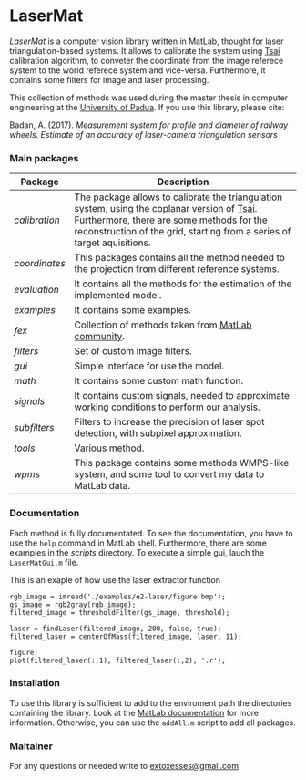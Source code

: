 # LaserMat
*LaserMat* is a computer vision library written in MatLab, thought for laser triangulation-based systems. It allows to calibrate the system using [Tsai] calibration algorithm, to conveter the coordinate from the image referece system to the world referece system and vice-versa. Furthermore, it contains some filters for image and laser processing.

This collection of methods was used during the master thesis in computer engineering at the [University of Padua]. If you use this library, please cite:

Badan, A. (2017). *Measurement system for profile and diameter of railway wheels. Estimate of an accuracy of laser-camera triangulation sensors*

### Main packages
| Package | Description |
| ------- | ----------- |
|*calibration*| The package allows to calibrate the triangulation system, using the coplanar version of [Tsai]. Furthermore, there are some methods for the reconstruction of the grid, starting from a series of target aquisitions. |
|*coordinates*| This packages contains all the method needed to the projection from different reference systems. |
|*evaluation*| It contains all the methods for the estimation of the implemented model. |
|*examples*| It contains some examples. |
|*fex*| Collection of methods taken from [MatLab community].|
|*filters*| Set of custom image filters. |
|*gui*| Simple interface for use the model.|
|*math*| It contains some custom math function. |
|*signals*| It contains custom signals, needed to approximate working conditions to perform our analysis.|
|*subfilters*| Filters to increase the precision of laser spot detection, with subpixel approximation. |
|*tools*| Various method. |
|*wpms*| This package contains some methods WMPS-like system, and some tool to convert my data to MatLab data. |

### Documentation
Each method is fully documentated. To see the documentation, you have to use the `help` command in MatLab shell. Furthermore, there are some examples in the *scripts* directory. To execute a simple gui, lauch the `LaserMatGui.m` file.

This is an exaple of how use the laser extractor function
```
rgb_image = imread('./examples/e2-laser/figure.bmp');
gs_image = rgb2gray(rgb_image);
filtered_image = thresholdFilter(gs_image, threshold);

laser = findLaser(filtered_image, 200, false, true);
filtered_laser = centerOfMass(filtered_image, laser, 11);

figure;
plot(filtered_laser(:,1), filtered_laser(:,2), '.r');
```

### Installation
To use this library is sufficient to add to the enviroment path the directories containing the library. Look at the [MatLab documentation] for more information.
Otherwise, you can use the `addAll.m` script to add all packages.

### Maitainer
For any questions or needed write to extoxesses@gmail.com

[Tsai]: http://www.dca.fee.unicamp.br/~clesio/ia867/referencias_e_notas_aula/CC_TSAI_87.pdf
[MatLab documentation]: https://it.mathworks.com/help/matlab/ref/addpath.html
[University of Padua]: http://www.unipd.it/
[MatLab community]: https://it.mathworks.com/matlabcentral/?s_tid=gn_mlc
